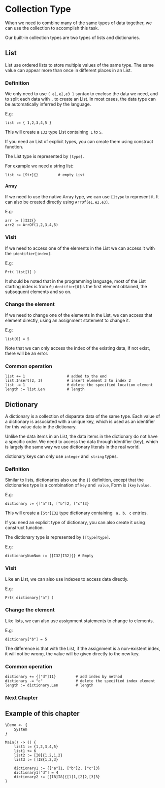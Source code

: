 # Collection Type
When we need to combine many of the same types of data together, we can use the collection to accomplish this task.

Our built-in collection types are two types of lists and dictionaries.
## List
List use ordered lists to store multiple values ​​of the same type. The same value can appear more than once in different places in an List.
    
### Definition
We only need to use `{ e1,e2,e3 }` syntax to enclose the data we need, and to split each data with `,` to create an List. In most cases, the data type can be automatically inferred by the language.

E.g:
```
list := { 1,2,3,4,5 }
```
This will create a `I32` type List containing` 1` to `5`.

If you need an List of explicit types, you can create them using construct function.

The List type is represented by `[type]`.

For example we need a string list:
```
list := [Str]{}         # empty List
```
#### Array
If we need to use the native Array type, we can use `[]type` to represent it.
It can also be created directly using `ArrOf(e1,e2,e3)`.

E.g:
```
arr := []I32{}
arr2 := ArrOf(1,2,3,4,5)
```
### Visit
If we need to access one of the elements in the List we can access it with the `identifier[index]`.

E.g:
```
Prt( list[1] )
```
It should be noted that in the programming language, most of the List starting index is from `0`,` identifier[0] `is the first element obtained, the subsequent elements and so on.
### Change the element
If we need to change one of the elements in the List, we can access that element directly, using an assignment statement to change it.

E.g:
```
list[0] = 5
```
Note that we can only access the index of the existing data, if not exist, there will be an error.
### Common operation
```
list += 1                   # added to the end
list.Insert(2, 3)           # insert element 3 to index 2
list -= 1                   # delete the specified location element
length := list.Len          # length
```
## Dictionary
A dictionary is a collection of disparate data of the same type. Each value of a dictionary is associated with a unique key, which is used as an identifier for this value data in the dictionary.

Unlike the data items in an List, the data items in the dictionary do not have a specific order. We need to access the data through identifier (key), which is largely the same way we use dictionary literals in the real world.

dictionary keys can only use `integer` and` string` types.
### Definition
Similar to lists, dictionaries also use the `{}` definition, except that the dictionaries type is a combination of `key` and` value`, Form is `[key]value`.

E.g:
```
dictionary := {["a"]1, ["b"]2, ["c"]3}
```
This will create a `[Str]I32` type dictionary containing ` a, b, c` entries.

If you need an explicit type of dictionary, you can also create it using construct function.

The dictionary type is represented by `[[type]type]`.

E.g:
```
dictionaryNumNum := [[I32]I32]{} # Empty
```
### Visit
Like an List, we can also use indexes to access data directly.

E.g:
```
Prt( dictionary["a"] )
```
### Change the element
Like lists, we can also use assignment statements to change to elements.

E.g:
```
dictionary["b"] = 5
```
The difference is that with the List, if the assignment is a non-existent index, it will not be wrong, the value will be given directly to the new key.
### Common operation
```
dictionary += {["d"]11}         # add index by method
dictionary -= "c"               # delete the specified index element
length := dictionary.Len        # length
```
### [Next Chapter](judgment.md)

## Example of this chapter
```
\Demo <- {
    System
}

Main() -> () {
    list1 := {1,2,3,4,5}
    list1 += 6
    list2 := [I8]{1,2,1,2}
    list3 := []I8{1,2,3}

    dictionary1 := {["a"]1, ["b"]2, ["c"]3}
    dictionary1["d"] = 4
    dictionary2 := [[I8]I8]{[1]1,[2]2,[3]3}
}
```
